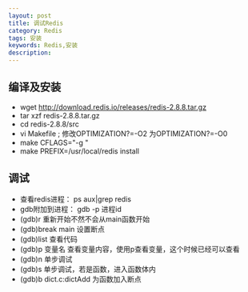 ```yaml
---
layout: post
title: 调试Redis 
category: Redis
tags: 安装
keywords: Redis,安装
description: 
---
```



## 编译及安装
* wget http://download.redis.io/releases/redis-2.8.8.tar.gz
* tar xzf redis-2.8.8.tar.gz
* cd redis-2.8.8/src
* vi Makefile ; 修改OPTIMIZATION?=-O2 为OPTIMIZATION?=-O0
* make CFLAGS="-g "
* make PREFIX=/usr/local/redis install
 
## 调试


* 查看redis进程： ps  aux|grep redis
* gdb附加到进程： gdb -p  进程id
* (gdb)r     重新开始不然不会从main函数开始
* (gdb)break main                  设置断点
* (gdb)list                  查看代码
* (gdb)p  变量名       查看变量内容，使用p查看变量，这个时候已经可以查看
* (gdb)n               单步调试
* (gdb)s               单步调试，若是函数，进入函数体内
* (gdb)b dict.c:dictAdd   为函数加入断点